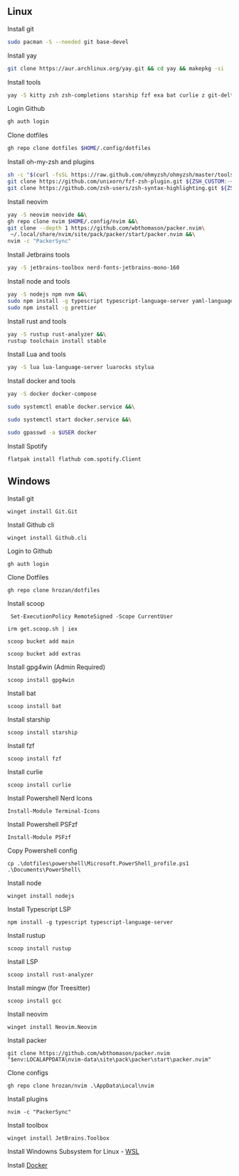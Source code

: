 ## Linux

Install git

```bash
sudo pacman -S --needed git base-devel 
```

Install yay

```bash
git clone https://aur.archlinux.org/yay.git && cd yay && makepkg -si
```

Install tools

```bash
yay -S kitty zsh zsh-completions starship fzf exa bat curlie z git-delta github-cli 1password chrome-gnome-shell 
```

Login Github

```bash
gh auth login
```

Clone dotfiles

```bash
gh repo clone dotfiles $HOME/.config/dotfiles
```

Install oh-my-zsh and plugins

```bash
sh -c "$(curl -fsSL https://raw.github.com/ohmyzsh/ohmyzsh/master/tools/install.sh)" &&\
git clone https://github.com/unixorn/fzf-zsh-plugin.git ${ZSH_CUSTOM:-~/.oh-my-zsh/custom}/plugins/fzf-zsh-plugin &&\
git clone https://github.com/zsh-users/zsh-syntax-highlighting.git ${ZSH_CUSTOM:-~/.oh-my-zsh/custom}/plugins/zsh-syntax-highlighting
```

Install neovim

```bash
yay -S neovim neovide &&\
gh repo clone nvim $HOME/.config/nvim &&\
git clone --depth 1 https://github.com/wbthomason/packer.nvim\
 ~/.local/share/nvim/site/pack/packer/start/packer.nvim &&\
nvim -c "PackerSync"
```

Install Jetbrains tools

```bash
yay -S jetbrains-toolbox nerd-fonts-jetbrains-mono-160
```

Install node and tools

```bash
yay -S nodejs npm nvm &&\
sudo npm install -g typescript typescript-language-server yaml-language-server bash-language-server vscode-langservers-extracted &&\
sudo npm install -g prettier
```

Install rust and tools

```bash
yay -S rustup rust-analyzer &&\
rustup toolchain install stable
```

Install Lua and tools

```bash
yay -S lua lua-language-server luarocks stylua
```

Install docker and tools

```bash
yay -S docker docker-compose
```

```bash
sudo systemctl enable docker.service &&\
```

```bash
sudo systemctl start docker.service &&\
```

```bash
sudo gpasswd -a $USER docker
```

Install Spotify

```bash
flatpak install flathub com.spotify.Client
```

## Windows

Install git

```pwsh
winget install Git.Git
```

Install Github cli

```pwsh
winget install Github.cli
```

Login to Github

```pwsh
gh auth login
```

Clone Dotfiles

```pwsh
gh repo clone hrozan/dotfiles
```

Install scoop

```pwsh
 Set-ExecutionPolicy RemoteSigned -Scope CurrentUser
```

```pwsh
irm get.scoop.sh | iex
```

```pwsh
scoop bucket add main
```

```pwsh
scoop bucket add extras
```

Install gpg4win (Admin Required)

```pwsh
scoop install gpg4win
```

Install bat

```pwsh
scoop install bat
```

Install starship

```pwsh
scoop install starship
```

Install fzf

```pwsh
scoop install fzf
```

Install curlie

```pwsh
scoop install curlie
```

Install Powershell Nerd Icons

```pwsh
Install-Module Terminal-Icons
```

Install Powershell PSFzf

```pwsh
Install-Module PSFzf 
```

Copy Powershell config

```pwsh
cp .\dotfiles\powershell\Microsoft.PowerShell_profile.ps1 .\Documents\PowerShell\
```

Install node

```pwsh
winget install nodejs
```

Install Typescript LSP

```pwsh
npm install -g typescript typescript-language-server
```

Install rustup

```pwsh
scoop install rustup
```

Install LSP

```pwsh
scoop install rust-analyzer
```

Install mingw (for Treesitter)

```pwsh
scoop install gcc
```

Install neovim

```pwsh
winget install Neovim.Neovim
```

Install packer

```pwsh
git clone https://github.com/wbthomason/packer.nvim "$env:LOCALAPPDATA\nvim-data\site\pack\packer\start\packer.nvim"
```

Clone configs

```pwsh
gh repo clone hrozan/nvim .\AppData\Local\nvim
```

Install plugins

```pwsh
nvim -c "PackerSync"
```

Install toolbox

```pwsh
winget install JetBrains.Toolbox
```

Install Windowns Subsystem for Linux - [WSL](https://docs.microsoft.com/en-us/windows/wsl/install-manual)

Install [Docker](https://desktop.docker.com/win/main/amd64/Docker%20Desktop%20Installer.exe?utm_source=docker&utm_medium=webreferral&utm_campaign=dd-smartbutton&utm_location=module)
